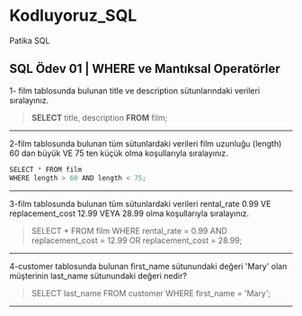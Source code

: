 # Kodluyoruz_SQL
Patika SQL
## SQL Ödev 01 | WHERE ve Mantıksal Operatörler 
1- film tablosunda bulunan title ve description sütunlarındaki verileri sıralayınız.

> **SELECT** title, description **FROM** film;
---

2-film tablosunda bulunan tüm sütunlardaki verileri film uzunluğu (length) 60 dan büyük VE 75 ten küçük olma koşullarıyla sıralayınız.

```javascript
SELECT * FROM film
WHERE length > 60 AND length < 75;
```
---

3-film tablosunda bulunan tüm sütunlardaki verileri rental_rate 0.99 VE replacement_cost 12.99 VEYA 28.99 olma koşullarıyla sıralayınız.

> SELECT * FROM film
> WHERE rental_rate = 0.99 AND replacement_cost = 12.99
> OR replacement_cost = 28.99;
---

4-customer tablosunda bulunan first_name sütunundaki değeri 'Mary' olan müşterinin last_name sütunundaki değeri nedir?
> SELECT last_name FROM customer
> WHERE first_name = 'Mary';
---



